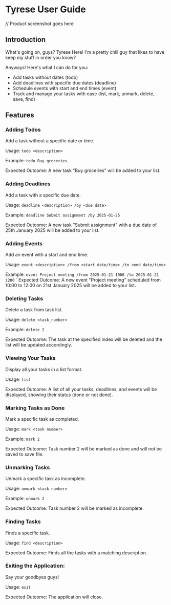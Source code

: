 # Tyrese User Guide
// Product screenshot goes here

## Introduction
What's going on, guys? Tyrese Here!
I'm a pretty chill guy that likes to have keep my stuff in order you know?

Anyways! Here's what I can do for you:
- Add tasks without dates (todo)
- Add deadlines with specific due dates (deadline)
- Schedule events with start and end times (event)
- Track and manage your tasks with ease (list, mark, unmark, delete, save, find)

## Features

### Adding Todos
Add a task without a specific date or time.

Usage:
`todo <description>`

Example:
`todo Buy groceries`

Expected Outcome:
A new task "Buy groceries" will be added to your list.

### Adding Deadlines
Add a task with a specific due date.

Usage:
`deadline <description> /by <due date>`

Example:
`deadline Submit assignment /by 2025-01-25`

Expected Outcome:
A new task "Submit assignment" with a due date of 25th January 2025 will be added to your list.

### Adding Events
Add an event with a start and end time.

Usage:
`event <description> /from <start date/time> /to <end date/time>`

Example:
`event Project meeting /from 2025-01-21 1000 /to 2025-01-21 1200`
`
Expected Outcome:
A new event "Project meeting" scheduled from 10:00 to 12:00 on 21st January 2025 will be added to your list.

### Deleting Tasks
Delete a task from task list.

Usage:
`delete <task_number>`

Example:
`delete 2`

Expected Outcome:
The task at the specified index will be deleted and the list will be updated accordingly.

### Viewing Your Tasks
Display all your tasks in a list format.

Usage:
`list`

Expected Outcome:
A list of all your tasks, deadlines, and events will be displayed, showing their status (done or not done).

### Marking Tasks as Done
Mark a specific task as completed.

Usage:
`mark <task number>`

Example:
`mark 2`

Expected Outcome:
Task number 2 will be marked as done and will not be saved to save file.

### Unmarking Tasks
Unmark a specific task as incomplete.

Usage:
`unmark <task number>`

Example:
`unmark 2`

Expected Outcome:
Task number 2 will be marked as incomplete.

### Finding Tasks
Finds a specific task.

Usage: ```find <description>```

Expected Outcome: Finds all the tasks with a matching description.

### Exiting the Application:
Say your goodbyes guys!

Usage:
`exit`

Expected Outcome:
The application will close.